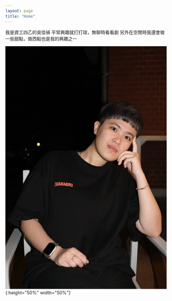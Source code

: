 ```yaml
---
layout: page
title: "Home"
---
```

我是資工四乙的吳佳禎
平常興趣就打打球，無聊時看看劇
另外在空閒時我還會做一些甜點，做西點也是我的興趣之一

![image](/assets/photo.jpg){:height="50%" width="50%"}
